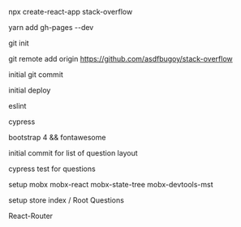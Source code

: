 npx create-react-app stack-overflow

yarn add gh-pages --dev

git init

git remote add origin https://github.com/asdfbugoy/stack-overflow

initial git commit

initial deploy

eslint

cypress

bootstrap 4 && fontawesome

initial commit for list of question layout

cypress test for questions

setup mobx mobx-react mobx-state-tree mobx-devtools-mst

setup store
    index / Root
    Questions

React-Router


